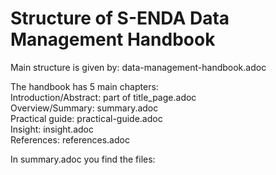 # Structure of S-ENDA Data Management Handbook

Main structure is given by: data-management-handbook.adoc

The handbook has 5 main chapters:\
Introduction/Abstract: part of title_page.adoc\
Overview/Summary: summary.adoc\
Practical guide: practical-guide.adoc\
Insight: insight.adoc\
References: references.adoc

In summary.adoc you find the files:
